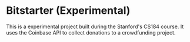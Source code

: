 # Bitstarter (Experimental)
This is a experimental project built during the Stanford's CS184 course. 
It uses the Coinbase API to collect donations to a crowdfunding project. 

